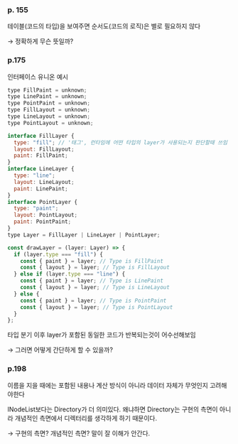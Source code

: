 ### p. 155

테이블(코드의 타입)을 보여주면 순서도(코드의 로직)은 별로 필요하지 않다

→ 정확하게 무슨 뜻일까?

### p.175

인터페이스 유니온 예시

```jsx
type FillPaint = unknown;
type LinePaint = unknown;
type PointPaint = unknown;
type FillLayout = unknown;
type LineLayout = unknown;
type PointLayout = unknown;

interface FillLayer {
  type: "fill"; // '태그', 런타임에 어떤 타입의 layer가 사용되는지 판단할때 쓰임
  layout: FillLayout;
  paint: FillPaint;
}
interface LineLayer {
  type: "line";
  layout: LineLayout;
  paint: LinePaint;
}
interface PointLayer {
  type: "paint";
  layout: PointLayout;
  paint: PointPaint;
}
type Layer = FillLayer | LineLayer | PointLayer;

const drawLayer = (layer: Layer) => {
  if (layer.type === "fill") {
    const { paint } = layer; // Type is FillPaint
    const { layout } = layer; // Type is FillLayout
  } else if (layer.type === "line") {
    const { paint } = layer; // Type is LinePaint
    const { layout } = layer; // Type is LineLayout
  } else {
    const { paint } = layer; // Type is PointPaint
    const { layout } = layer; // Type is PointLayout
  }
};
```

타입 분기 이후 layer가 포함된 동일한 코드가 반복되는것이 어수선해보임

→ 그러면 어떻게 간단하게 할 수 있을까?

### p.198

이름을 지을 때에는 포함된 내용나 계산 방식이 아니라 데이터 자체가 무엇인지 고려해야한다

INodeList보다는 Directory가 더 의미있다. 왜냐하면 Directory는 구현의 측면이 아니라 개념적인 측면에서 디렉터리를 생각하게 하기 때문이다.

→ 구현의 측면? 개념적인 측면? 말이 잘 이해가 안간다.
